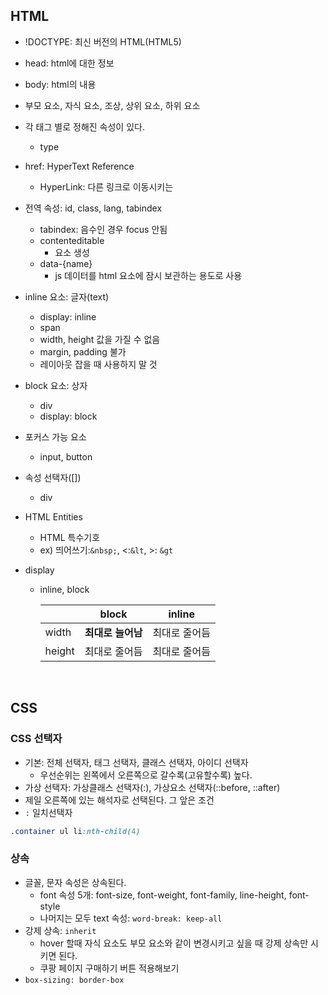 ## HTML

- !DOCTYPE: 최신 버전의 HTML(HTML5)
- head: html에 대한 정보
- body: html의 내용
- 부모 요소, 자식 요소, 조상, 상위 요소, 하위 요소
- 각 태그 별로 정해진 속성이 있다.
  - type
- href: HyperText Reference
  - HyperLink: 다른 링크로 이동시키는
- 전역 속성: id, class, lang, tabindex

  - tabindex: 음수인 경우 focus 안됨
  - contenteditable
    - <div> 요소 생성
  - data-{name}
    - js 데이터를 html 요소에 잠시 보관하는 용도로 사용

- inline 요소: 글자(text)
  - display: inline
  - span
  - width, height 값을 가질 수 없음
  - margin, padding 불가
  - 레이아웃 잡을 때 사용하지 말 것
- block 요소: 상자
  - div
  - display: block
- 포커스 가능 요소

  - input, button

- 속성 선택자([])
  - div
- HTML Entities

  - HTML 특수기호
  - ex) 띄어쓰기:`&nbsp;`, <:`&lt`, >: `&gt`

- display

  - inline, block

    |        |       block       |    inline     |
    | ------ | :---------------: | :-----------: |
    | width  | **최대로 늘어남** | 최대로 줄어듬 |
    | height |   최대로 줄어듬   | 최대로 줄어듬 |

<br />

## CSS

### CSS 선택자

- 기본: 전체 선택자, 태그 선택자, 클래스 선택자, 아이디 선택자
  - 우선순위는 왼쪽에서 오른쪽으로 갈수록(고유할수록) 높다.
- 가상 선택자: 가상클래스 선택자(:), 가상요소 선택자(::before, ::after)
- 제일 오른쪽에 있는 해석자로 선택된다. 그 앞은 조건
- `:` 일치선택자

```css
.container ul li:nth-child(4)
```

### 상속

- 글꼴, 문자 속성은 상속된다.
  - font 속성 5개: font-size, font-weight, font-family, line-height, font-style
  - 나머지는 모두 text 속성: `word-break: keep-all`
- 강제 상속: `inherit`
  - hover 할때 자식 요소도 부모 요소와 같이 변경시키고 싶을 때 강제 상속만 시키면 된다.
  - 쿠팡 페이지 구매하기 버튼 적용해보기
- `box-sizing: border-box`
